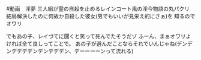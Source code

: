 #動画　淫夢
三人組が霊の自殺を止めるレインコート風の淫今物語の丸パクリ
結局解決したのに何故か自殺した彼女(男でもいいが見栄え的にさぁ)を
知るのでオワリ

でもあの子、レイづてに聞くと笑って死んでたそうだゾ
ふーん、まぁオワリよければ全て良しってことで。
あの子が選んだことならそれでいんじゃね(デンデンデデデデンデンデデデン、デーーーーンって流れる)

